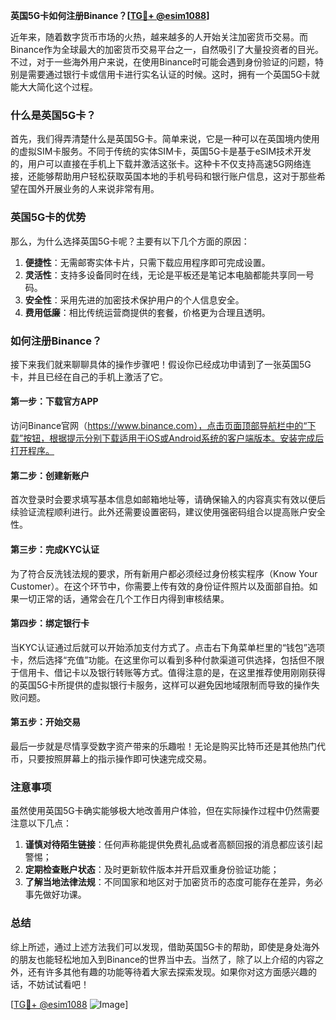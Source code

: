 **英国5G卡如何注册Binance？[[TG💪+ @esim1088](https://t.me/s/esim1088)]**

近年来，随着数字货币市场的火热，越来越多的人开始关注加密货币交易。而Binance作为全球最大的加密货币交易平台之一，自然吸引了大量投资者的目光。不过，对于一些海外用户来说，在使用Binance时可能会遇到身份验证的问题，特别是需要通过银行卡或信用卡进行实名认证的时候。这时，拥有一个英国5G卡就能大大简化这个过程。

### 什么是英国5G卡？

首先，我们得弄清楚什么是英国5G卡。简单来说，它是一种可以在英国境内使用的虚拟SIM卡服务。不同于传统的实体SIM卡，英国5G卡是基于eSIM技术开发的，用户可以直接在手机上下载并激活这张卡。这种卡不仅支持高速5G网络连接，还能够帮助用户轻松获取英国本地的手机号码和银行账户信息，这对于那些希望在国外开展业务的人来说非常有用。

### 英国5G卡的优势

那么，为什么选择英国5G卡呢？主要有以下几个方面的原因：

1. **便捷性**：无需邮寄实体卡片，只需下载应用程序即可完成设置。
2. **灵活性**：支持多设备同时在线，无论是平板还是笔记本电脑都能共享同一号码。
3. **安全性**：采用先进的加密技术保护用户的个人信息安全。
4. **费用低廉**：相比传统运营商提供的套餐，价格更为合理且透明。

### 如何注册Binance？

接下来我们就来聊聊具体的操作步骤吧！假设你已经成功申请到了一张英国5G卡，并且已经在自己的手机上激活了它。

#### 第一步：下载官方APP
访问Binance官网（https://www.binance.com），点击页面顶部导航栏中的“下载”按钮，根据提示分别下载适用于iOS或Android系统的客户端版本。安装完成后打开程序。

#### 第二步：创建新账户
首次登录时会要求填写基本信息如邮箱地址等，请确保输入的内容真实有效以便后续验证流程顺利进行。此外还需要设置密码，建议使用强密码组合以提高账户安全性。

#### 第三步：完成KYC认证
为了符合反洗钱法规的要求，所有新用户都必须经过身份核实程序（Know Your Customer）。在这个环节中，你需要上传有效的身份证件照片以及面部自拍。如果一切正常的话，通常会在几个工作日内得到审核结果。

#### 第四步：绑定银行卡
当KYC认证通过后就可以开始添加支付方式了。点击右下角菜单栏里的“钱包”选项卡，然后选择“充值”功能。在这里你可以看到多种付款渠道可供选择，包括但不限于信用卡、借记卡以及银行转账等方式。值得注意的是，在这里推荐使用刚刚获得的英国5G卡所提供的虚拟银行卡服务，这样可以避免因地域限制而导致的操作失败问题。

#### 第五步：开始交易
最后一步就是尽情享受数字资产带来的乐趣啦！无论是购买比特币还是其他热门代币，只要按照屏幕上的指示操作即可快速完成交易。

### 注意事项

虽然使用英国5G卡确实能够极大地改善用户体验，但在实际操作过程中仍然需要注意以下几点：

1. **谨慎对待陌生链接**：任何声称能提供免费礼品或者高额回报的消息都应该引起警惕；
2. **定期检查账户状态**：及时更新软件版本并开启双重身份验证功能；
3. **了解当地法律法规**：不同国家和地区对于加密货币的态度可能存在差异，务必事先做好功课。

### 总结

综上所述，通过上述方法我们可以发现，借助英国5G卡的帮助，即使是身处海外的朋友也能轻松地加入到Binance的世界当中去。当然了，除了以上介绍的内容之外，还有许多其他有趣的功能等待着大家去探索发现。如果你对这方面感兴趣的话，不妨试试看吧！

[[TG💪+ @esim1088](https://t.me/s/esim1088) ![Image](https://i.postimg.cc/4NQfJmqS/Snipaste-2025-05-13-00-14-12.png)]